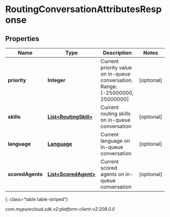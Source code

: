 # RoutingConversationAttributesResponse


## Properties

| Name | Type | Description | Notes |
| ------------ | ------------- | ------------- | ------------- |
| **priority** | **Integer** | Current priority value on in-queue conversation. Range:[-25000000, 25000000] |  [optional] |
| **skills** | [**List&lt;RoutingSkill&gt;**](RoutingSkill) | Current routing skills on in-queue conversation |  [optional] |
| **language** | [**Language**](Language) | Current language on in-queue conversation |  [optional] |
| **scoredAgents** | [**List&lt;ScoredAgent&gt;**](ScoredAgent) | Current scored agents on in-queue conversation |  [optional] |
{: class="table table-striped"}




_com.mypurecloud.sdk.v2:platform-client-v2:208.0.0_
